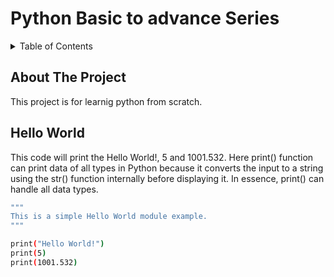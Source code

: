 # Python Basic to advance Series

<!-- TABLE OF CONTENTS -->
<details>
  <summary>Table of Contents</summary>
  <ol>
    <li><a href="#about-the-project">About The Project</a></li>
    <li><a href="#hello-world">Hello World</a></li>
  </ol>
</details>

<!-- ABOUT THE PROJECT -->

## About The Project

This project is for learnig python from scratch.

<!-- Hello World -->

## Hello World

This code will print the Hello World!, 5 and 1001.532. Here print() function can print data of all types in Python because it converts the input to a string using the str() function internally before displaying it. In essence, print() can handle all data types.

```sh
"""
This is a simple Hello World module example.
"""

print("Hello World!")
print(5)
print(1001.532)
```
